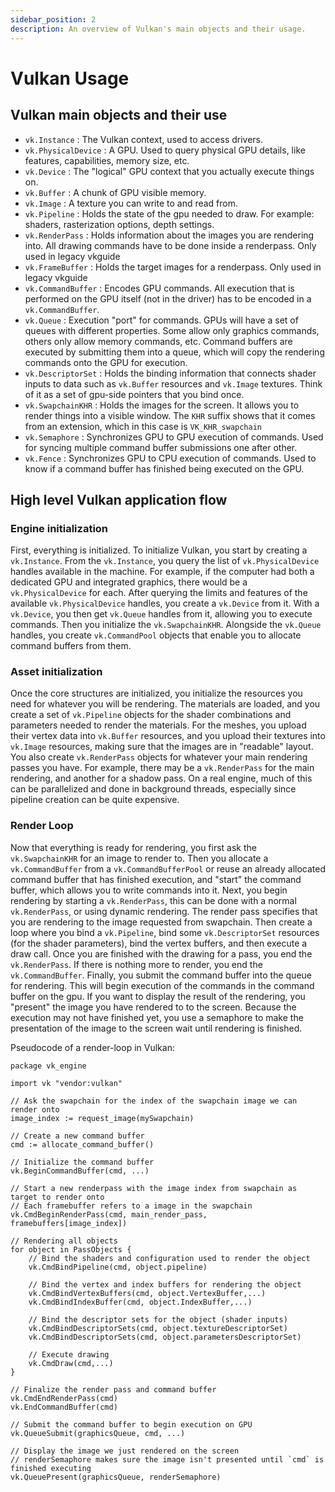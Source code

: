 ```yaml
---
sidebar_position: 2
description: An overview of Vulkan's main objects and their usage.
---
```


# Vulkan Usage

## Vulkan main objects and their use

- `vk.Instance` : The Vulkan context, used to access drivers.
- `vk.PhysicalDevice` : A GPU. Used to query physical GPU details, like features, capabilities,
  memory size, etc.
- `vk.Device` : The "logical" GPU context that you actually execute things on.
- `vk.Buffer` : A chunk of GPU visible memory.
- `vk.Image` : A texture you can write to and read from.
- `vk.Pipeline` : Holds the state of the gpu needed to draw. For example: shaders, rasterization options, depth settings.
- `vk.RenderPass` : Holds information about the images you are rendering into. All drawing
  commands have to be done inside a renderpass. Only used in legacy vkguide
- `vk.FrameBuffer` : Holds the target images for a renderpass. Only used in legacy vkguide
- `vk.CommandBuffer` : Encodes GPU commands. All execution that is performed on the GPU itself
  (not in the driver) has to be encoded in a `vk.CommandBuffer`.
- `vk.Queue` : Execution "port" for commands. GPUs will have a set of queues with different
  properties. Some allow only graphics commands, others only allow memory commands, etc.
  Command buffers are executed by submitting them into a queue, which will copy the rendering
  commands onto the GPU for execution.
- `vk.DescriptorSet` : Holds the binding information that connects shader inputs to data such as
  `vk.Buffer` resources and `vk.Image` textures. Think of it as a set of gpu-side pointers that
  you bind once.
- `vk.SwapchainKHR` : Holds the images for the screen. It allows you to render things into a
  visible window. The `KHR` suffix shows that it comes from an extension, which in this case is
  `VK_KHR_swapchain`
- `vk.Semaphore` : Synchronizes GPU to GPU execution of commands. Used for syncing multiple
  command buffer submissions one after other.
- `vk.Fence` : Synchronizes GPU to CPU execution of commands. Used to know if a command buffer
  has finished being executed on the GPU.

## High level Vulkan application flow

### Engine initialization

First, everything is initialized. To initialize Vulkan, you start by creating a `vk.Instance`.
From the `vk.Instance`, you query the list of `vk.PhysicalDevice` handles available in the
machine. For example, if the computer had both a dedicated GPU and integrated graphics, there
would be a `vk.PhysicalDevice` for each. After querying the limits and features of the
available `vk.PhysicalDevice` handles, you create a `vk.Device` from it. With a `vk.Device`,
you then get `vk.Queue` handles from it, allowing you to execute commands. Then you initialize
the `vk.SwapchainKHR`. Alongside the `vk.Queue` handles, you create `vk.CommandPool` objects
that enable you to allocate command buffers from them.

### Asset initialization

Once the core structures are initialized, you initialize the resources you need for whatever
you will be rendering. The materials are loaded, and you create a set of `vk.Pipeline` objects
for the shader combinations and parameters needed to render the materials. For the meshes, you
upload their vertex data into `vk.Buffer` resources, and you upload their textures into
`vk.Image` resources, making sure that the images are in "readable" layout. You also create
`vk.RenderPass` objects for whatever your main rendering passes you have. For example, there may
be a `vk.RenderPass` for the main rendering, and another for a shadow pass. On a real engine,
much of this can be parallelized and done in background threads, especially since pipeline
creation can be quite expensive.

### Render Loop

Now that everything is ready for rendering, you first ask the `vk.SwapchainKHR` for an image to
render to. Then you allocate a `vk.CommandBuffer` from a `vk.CommandBufferPool` or reuse an
already allocated command buffer that has finished execution, and "start" the command buffer,
which allows you to write commands into it. Next, you begin rendering by starting a
`vk.RenderPass`, this can be done with a normal `vk.RenderPass`, or using dynamic rendering. The
render pass specifies that you are rendering to the image requested from swapchain. Then create
a loop where you bind a `vk.Pipeline`, bind some `vk.DescriptorSet` resources (for the shader
parameters), bind the vertex buffers, and then execute a draw call. Once you are finished with
the drawing for a pass, you end the `vk.RenderPass`. If there is nothing more to render, you end
the `vk.CommandBuffer`. Finally, you submit the command buffer into the queue for rendering.
This will begin execution of the commands in the command buffer on the gpu. If you want to
display the result of the rendering, you "present" the image you have rendered to to the
screen. Because the execution may not have finished yet, you use a semaphore to make the
presentation of the image to the screen wait until rendering is finished.

Pseudocode of a render-loop in Vulkan:

```odin
package vk_engine

import vk "vendor:vulkan"

// Ask the swapchain for the index of the swapchain image we can render onto
image_index := request_image(mySwapchain)

// Create a new command buffer
cmd := allocate_command_buffer()

// Initialize the command buffer
vk.BeginCommandBuffer(cmd, ...)

// Start a new renderpass with the image index from swapchain as target to render onto
// Each framebuffer refers to a image in the swapchain
vk.CmdBeginRenderPass(cmd, main_render_pass, framebuffers[image_index])

// Rendering all objects
for object in PassObjects {
    // Bind the shaders and configuration used to render the object
    vk.CmdBindPipeline(cmd, object.pipeline)

    // Bind the vertex and index buffers for rendering the object
    vk.CmdBindVertexBuffers(cmd, object.VertexBuffer,...)
    vk.CmdBindIndexBuffer(cmd, object.IndexBuffer,...)

    // Bind the descriptor sets for the object (shader inputs)
    vk.CmdBindDescriptorSets(cmd, object.textureDescriptorSet)
    vk.CmdBindDescriptorSets(cmd, object.parametersDescriptorSet)

    // Execute drawing
    vk.CmdDraw(cmd,...)
}

// Finalize the render pass and command buffer
vk.CmdEndRenderPass(cmd)
vk.EndCommandBuffer(cmd)

// Submit the command buffer to begin execution on GPU
vk.QueueSubmit(graphicsQueue, cmd, ...)

// Display the image we just rendered on the screen
// renderSemaphore makes sure the image isn't presented until `cmd` is finished executing
vk.QueuePresent(graphicsQueue, renderSemaphore)
```
